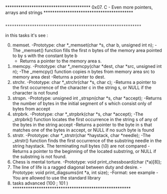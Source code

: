 *************************************** 0x07. C - Even more pointers, arrays and strings *****************************************

                                  *************************************************************
in this tasks it's see : 

0. memset.
     -Prototype: char *_memset(char *s, char b, unsigned int n);
     -The _memset() function fills the first n bytes of the memory area pointed to by s with the constant byte b
     - Returns a pointer to the memory area s.
1. memcpy.
     -Prototype: char *_memcpy(char *dest, char *src, unsigned int n);
     -The _memcpy() function copies n bytes from memory area src to memory area dest
     -Returns a pointer to dest.
2. strchr.
     -Prototype: char *_strchr(char *s, char c); 
     -Returns a pointer to the first occurrence of the character c in the string s, or NULL if the character is not found
3. strspn.
     -Prototype: unsigned int _strspn(char *s, char *accept);
     -Returns the number of bytes in the initial segment of s which consist only of bytes from accept          
4. strpbrk.
     -Prototype: char *_strpbrk(char *s, char *accept);
     -The _strpbrk() function locates the first occurrence in the string s of any of the bytes in the string accept
     -Returns a pointer to the byte in s that matches one of the bytes in accept, or NULL if no such byte is found
5. strstr.
     -Prototype: char *_strstr(char *haystack, char *needle);
     -The _strstr() function finds the first occurrence of the substring needle in the string haystack. The terminating null bytes (\0) are not compared
     -Returns a pointer to the beginning of the located substring, or NULL if the substring is not found.
6. Chess is mental torture.
     -Prototype: void print_chessboard(char (*a)[8]);
7. The line of life is a ragged diagonal between duty and desire.
     -Prototype: void print_diagsums(int *a, int size);
     -Format: see example
     -You are allowed to use the standard library
8. tasks advanced (100 ; 101 ) 
                                          ****************************************************** 
